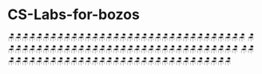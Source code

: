 # CS-Labs-for-bozos
🪑🪑🪑🪑🪑🪑🪑🪑🪑🪑🪑🪑🪑🪑🪑🪑🪑🪑🪑🪑🪑🪑🪑🪑🪑🪑🪑🪑🪑🪑🪑🪑🪑🪑
🪑🪑🪑🪑🪑🪑🪑🪑🪑🪑🪑🪑🪑🪑🪑🪑🪑🪑🪑🪑🪑🪑🪑🪑🪑🪑🪑🪑🪑🪑🪑🪑🪑🪑
🪑🪑🪑🪑🪑🪑🪑🪑🪑🪑🪑🪑🪑🪑🪑🪑🪑🪑🪑🪑🪑🪑🪑🪑🪑🪑🪑🪑🪑🪑🪑🪑🪑🪑

